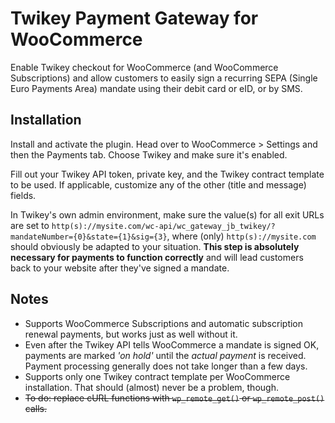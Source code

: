 # Twikey Payment Gateway for WooCommerce

Enable Twikey checkout for WooCommerce (and WooCommerce Subscriptions) and allow
customers to easily sign a recurring SEPA (Single Euro Payments Area) mandate
using their debit card or eID, or by SMS.

## Installation
Install and activate the plugin. Head over to WooCommerce > Settings and then
the Payments tab. Choose Twikey and make sure it's enabled.

Fill out your Twikey API token, private key, and the Twikey contract template to
be used. If applicable, customize any of the other (title and message) fields.

In Twikey's own admin environment, make sure the value(s) for all exit URLs are
set to
`http(s)://mysite.com/wc-api/wc_gateway_jb_twikey/?mandateNumber={0}&state={1}&sig={3}`,
where (only) `http(s)://mysite.com` should obviously be adapted to your
situation. **This step is absolutely necessary for payments to function
correctly** and will lead customers back to your website after they've signed a
mandate.

## Notes
* Supports WooCommerce Subscriptions and automatic subscription renewal
payments, but works just as well without it.
* Even after the Twikey API tells WooCommerce a mandate is signed OK, payments
are marked _'on hold'_ until the _actual payment_ is received. Payment
processing generally does not take longer than a few days.
* Supports only one Twikey contract template per WooCommerce installation. That
should (almost) never be a problem, though.
* ~~To do: replace cURL functions with `wp_remote_get()` or `wp_remote_post()`
calls.~~
